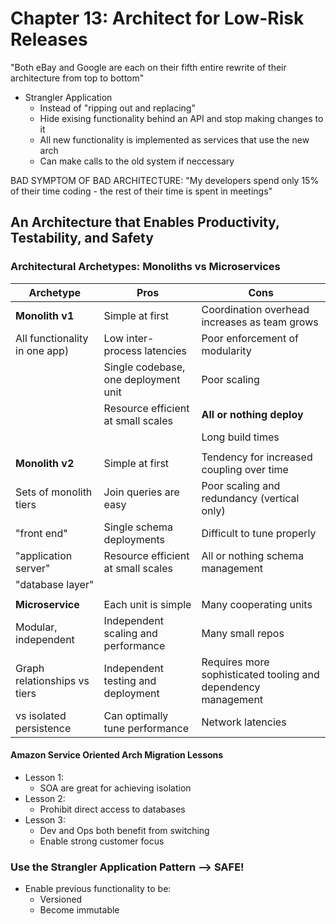 # Chapter 13: Architect for Low-Risk Releases

"Both eBay and Google are each on their fifth entire rewrite of their architecture from top to bottom"

* Strangler Application
  * Instead of "ripping out and replacing"
  * Hide exising functionality behind an API and stop making changes to it
  * All new functionality is implemented as services that use the new arch
  * Can make calls to the old system if neccessary

BAD SYMPTOM OF BAD ARCHITECTURE: "My developers spend only 15% of their time coding - the rest of their time is spent in meetings"

## An Architecture that Enables Productivity, Testability, and Safety

### Architectural Archetypes: Monoliths vs Microservices

| Archetype | Pros | Cons |
|-|-|-|
| **Monolith v1** | Simple at first | Coordination overhead increases as team grows |
| All functionality in one app) | Low inter-process latencies | Poor enforcement of modularity |
| | Single codebase, one deployment unit | Poor scaling |
| | Resource efficient at small scales | **All or nothing deploy** |
| | | Long build times |
||
| **Monolith v2** | Simple at first | Tendency for increased coupling over time |
| Sets of monolith tiers | Join queries are easy | Poor scaling and redundancy (vertical only) |
| "front end" | Single schema deployments | Difficult to tune properly |
| "application server" | Resource efficient at small scales | All or nothing schema management |
| "database layer" | | |
||
| **Microservice** | Each unit is simple | Many cooperating units |
| Modular, independent | Independent scaling and performance | Many small repos |
| Graph relationships vs tiers | Independent testing and deployment | Requires more sophisticated tooling and dependency management |
| vs isolated persistence | Can optimally tune performance | Network latencies |

#### Amazon Service Oriented Arch Migration Lessons

* Lesson 1:
  * SOA are great for achieving isolation
* Lesson 2:
  * Prohibit direct access to databases
* Lesson 3:
  * Dev and Ops both benefit from switching
  * Enable strong customer focus

### Use the Strangler Application Pattern --> SAFE!

* Enable previous functionality to be:
  * Versioned
  * Become immutable
